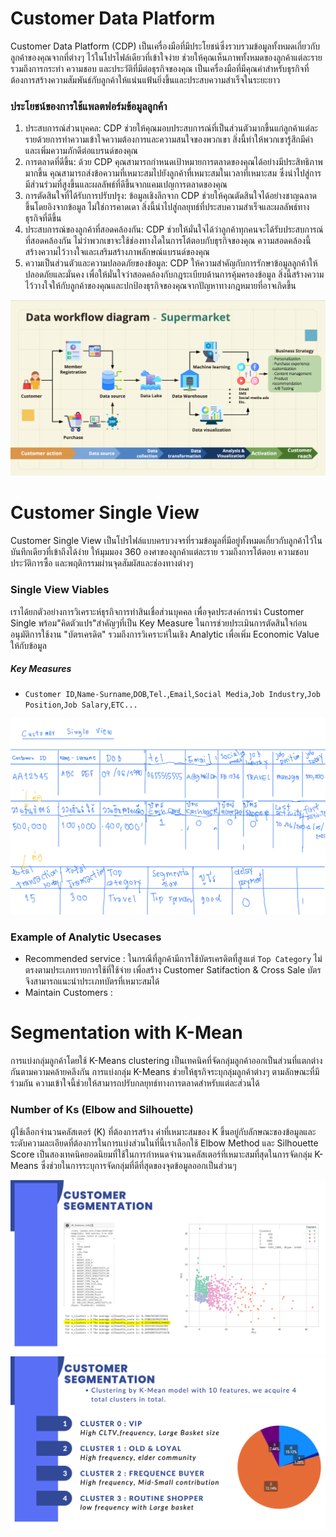 # Customer Data Platform
Customer Data Platform (CDP) เป็นเครื่องมือที่มีประโยชน์ซึ่งรวบรวมข้อมูลทั้งหมดเกี่ยวกับลูกค้าของคุณจากที่ต่างๆ ไว้ในโปรไฟล์เดียวที่เข้าใจง่าย ช่วยให้คุณเห็นภาพทั้งหมดของลูกค้าแต่ละราย รวมถึงการกระทำ ความชอบ และประวัติที่มีต่อธุรกิจของคุณ เป็นเครื่องมือที่มีคุณค่าสำหรับธุรกิจที่ต้องการสร้างความสัมพันธ์กับลูกค้าให้แน่นแฟ้นยิ่งขึ้นและประสบความสำเร็จในระยะยาว

### ประโยชน์ของการใช้แพลตฟอร์มข้อมูลลูกค้า
1. ประสบการณ์ส่วนบุคคล: CDP ช่วยให้คุณมอบประสบการณ์ที่เป็นส่วนตัวมากขึ้นแก่ลูกค้าแต่ละรายด้วยการทำความเข้าใจความต้องการและความสนใจของพวกเขา สิ่งนี้ทำให้พวกเขารู้สึกมีค่าและเพิ่มความภักดีต่อแบรนด์ของคุณ
2. การตลาดที่ดีขึ้น: ด้วย CDP คุณสามารถกำหนดเป้าหมายการตลาดของคุณได้อย่างมีประสิทธิภาพมากขึ้น คุณสามารถส่งข้อความที่เหมาะสมไปยังลูกค้าที่เหมาะสมในเวลาที่เหมาะสม ซึ่งนำไปสู่การมีส่วนร่วมที่สูงขึ้นและผลลัพธ์ที่ดีขึ้นจากแคมเปญการตลาดของคุณ
3. การตัดสินใจที่ได้รับการปรับปรุง: ข้อมูลเชิงลึกจาก CDP ช่วยให้คุณตัดสินใจได้อย่างชาญฉลาดขึ้นโดยอิงจากข้อมูล ไม่ใช่การคาดเดา สิ่งนี้นำไปสู่กลยุทธ์ที่ประสบความสำเร็จและผลลัพธ์ทางธุรกิจที่ดีขึ้น
4. ประสบการณ์ของลูกค้าที่สอดคล้องกัน: CDP ช่วยให้มั่นใจได้ว่าลูกค้าทุกคนจะได้รับประสบการณ์ที่สอดคล้องกัน ไม่ว่าพวกเขาจะใช้ช่องทางใดในการโต้ตอบกับธุรกิจของคุณ ความสอดคล้องนี้สร้างความไว้วางใจและเสริมสร้างภาพลักษณ์แบรนด์ของคุณ
5. ความเป็นส่วนตัวและความปลอดภัยของข้อมูล: CDP ให้ความสำคัญกับการรักษาข้อมูลลูกค้าให้ปลอดภัยและมั่นคง เพื่อให้มั่นใจว่าสอดคล้องกับกฎระเบียบด้านการคุ้มครองข้อมูล สิ่งนี้สร้างความไว้วางใจให้กับลูกค้าของคุณและปกป้องธุรกิจของคุณจากปัญหาทางกฎหมายที่อาจเกิดขึ้น

  
![Infrastucture](./infra.png)

# Customer Single View
Customer Single View เป็นโปรไฟล์แบบครบวงจรที่รวมข้อมูลที่มีอยู่ทั้งหมดเกี่ยวกับลูกค้าไว้ในบันทึกเดียวที่เข้าถึงได้ง่าย ให้มุมมอง 360 องศาของลูกค้าแต่ละราย รวมถึงการโต้ตอบ ความชอบ ประวัติการซื้อ และพฤติกรรมผ่านจุดสัมผัสและช่องทางต่างๆ

### Single View Viables  
เราได้ยกตัวอย่างการวิเคราะห์ธุรกิจการทำสินเชื่อส่วนบุคคล  เพื่อจุดประสงค์การนำ Customer Single พร้อม"คิดตัวแปร"สำคัญๆที่เป็น Key Measure ในการช่วยประเมินการตัดสินใจก่อนอนุมัติการใช้งาน "บัตรเครดิต" รวมถึงการวิเคราะห์ในเชิง Analytic เพื่อเพิ่ม Economic Value ให้กับข้อมูล
##### Key Measures
* `Customer ID`,`Name-Surname`,`DOB`,`Tel.`,`Email`,`Social Media`,`Job Industry`,`Job Position`,`Job Salary`,`ETC...`

  
![Single View](./Singleview.png)

### Example of Analytic Usecases
- Recommended service : ในกรณีที่ลูกค้ามีการใช้บัตรเครดิตที่สูงแต่ `Top Category` ไม่ตรงตามประเภทรายการใช้ที่ใช้จ่าย เพื่อสร้าง Customer Satifaction & Cross Sale บัตร จึงสามารถแนะนำประเภทบัตรที่เหมาะสมได้
- Maintain Customers : 

# Segmentation with K-Mean 
การแบ่งกลุ่มลูกค้าโดยใช้ K-Means clustering เป็นเทคนิคที่จัดกลุ่มลูกค้าออกเป็นส่วนที่แตกต่างกันตามความคล้ายคลึงกัน
การแบ่งกลุ่ม K-Means ช่วยให้ธุรกิจระบุกลุ่มลูกค้าต่างๆ ตามลักษณะที่มีร่วมกัน ความเข้าใจนี้ช่วยให้สามารถปรับกลยุทธ์ทางการตลาดสำหรับแต่ละส่วนได้

### Number of Ks (Elbow and Silhouette)

ผู้ใช้เลือกจำนวนคลัสเตอร์ (K) ที่ต้องการสร้าง ค่าที่เหมาะสมของ K ขึ้นอยู่กับลักษณะของข้อมูลและระดับความละเอียดที่ต้องการในการแบ่งส่วนในที่นี้เราเลือกใช้ Elbow Method และ Silhouette Score เป็นสองเทคนิคยอดนิยมที่ใช้ในการกำหนดจำนวนคลัสเตอร์ที่เหมาะสมที่สุดในการจัดกลุ่ม K-Means ซึ่งช่วยในการระบุการจัดกลุ่มที่ดีที่สุดของจุดข้อมูลออกเป็นส่วนๆ

![Segment](./Segment.png)
![Analyse](./Analyse.png)
